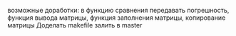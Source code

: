 возможные доработки: в функцию сравнения передавать погрешность, функция вывода матрицы, функция заполнения матрицы, копирование матрицы
Доделать makefile залить в master